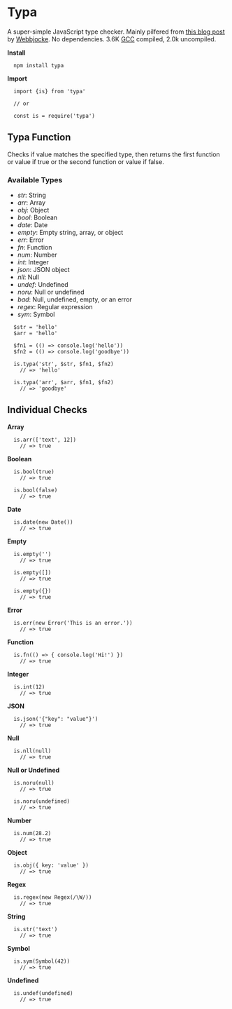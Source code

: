 Typa
====

A super-simple JavaScript type checker. Mainly pilfered from [this blog post](https://www.webbjocke.com/javascript-check-data-types/) by [Webbjocke](https://github.com/webbjocke). No dependencies. 3.6K [GCC](https://github.com/google/closure-compiler-js) compiled, 2.0k uncompiled.

**Install**
```
  npm install typa
```

**Import**
```
  import {is} from 'typa'

  // or

  const is = require('typa')
```

Typa Function
-------------

Checks if value matches the specified type, then returns the first function or value if true or the second function or value if false.

### Available Types
+  *str*: String
+  *arr*: Array
+  *obj*: Object
+  *bool*: Boolean
+  *date*: Date
+  *empty*: Empty string, array, or object
+  *err*: Error
+  *fn*: Function
+  *num*: Number
+  *int*: Integer
+  *json*: JSON object
+  *nll*: Null
+  *undef*: Undefined
+  *noru*: Null or undefined
+  *bad*: Null, undefined, empty, or an error
+  *regex*: Regular expression
+  *sym*: Symbol  

```
  $str = 'hello'
  $arr = 'hello'

  $fn1 = (() => console.log('hello'))
  $fn2 = (() => console.log('goodbye'))

  is.typa('str', $str, $fn1, $fn2)
    // => 'hello'

  is.typa('arr', $arr, $fn1, $fn2)
    // => 'goodbye'
```

Individual Checks
-----------------

**Array**
```
  is.arr(['text', 12])
    // => true
```

**Boolean**
```
  is.bool(true)
    // => true

  is.bool(false)
    // => true
```

**Date**
```
  is.date(new Date())
    // => true
```

**Empty**
```
  is.empty('')
    // => true

  is.empty([])
    // => true

  is.empty({})
    // => true
```

**Error**
```
  is.err(new Error('This is an error.'))
    // => true
```

**Function**
```
  is.fn(() => { console.log('Hi!') })
    // => true
```

**Integer**
```
  is.int(12)
    // => true
```

**JSON**
```
  is.json('{"key": "value"}')
    // => true
```

**Null**
```
  is.nll(null)
    // => true
```

**Null or Undefined**
```
  is.noru(null)
    // => true

  is.noru(undefined)
    // => true
```

**Number**
```
  is.num(28.2)
    // => true
```

**Object**
```
  is.obj({ key: 'value' })
    // => true
```

**Regex**
```
  is.regex(new Regex(/\W/))
    // => true
```

**String**
```
  is.str('text')
    // => true
```

**Symbol**
```
  is.sym(Symbol(42))
    // => true
```

**Undefined**
```
  is.undef(undefined)
    // => true
```
